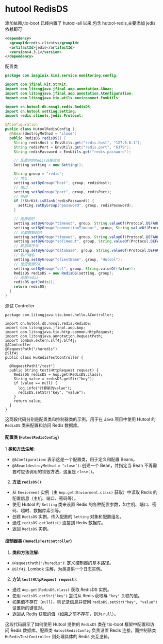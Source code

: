 # hutool RedisDS

添加依赖,tio-boot 已经内置了 hutool-all 以来,包含 hutool-redis,主要添加 jedis 依赖即可

```xml
<dependency>
  <groupId>redis.clients</groupId>
  <artifactId>jedis</artifactId>
  <version>4.3.1</version>
</dependency>
```

配置类

```java
package com.imaginix.kimi.service.monitoring.config;

import com.jfinal.kit.StrKit;
import com.litongjava.jfinal.aop.annotation.ABean;
import com.litongjava.jfinal.aop.annotation.AConfiguration;
import com.litongjava.tio.utils.environment.EnvUtils;

import cn.hutool.db.nosql.redis.RedisDS;
import cn.hutool.setting.Setting;
import redis.clients.jedis.Protocol;

@AConfiguration
public class HutoolRedisConfig {
  @ABean(destroyMethod = "close")
  public RedisDS redisDS() {
    String redisHost = EnvUtils.get("redis.host", "127.0.0.1");
    String redisPort = EnvUtils.get("redis.port", "6379");
    String redisPassword = EnvUtils.get("redis.password");

    // 配置你的Redis连接信息
    Setting setting = new Setting();

    String group = "redis";
    // 地址
    setting.setByGroup("host", group, redisHost);
    // 端口
    setting.setByGroup("port", group, redisPort);
    // 密码
    if (!StrKit.isBlank(redisPassword)) {
      setting.setByGroup("password", group, redisPassword);
    }

    // 连接超时
    setting.setByGroup("timeout", group, String.valueOf(Protocol.DEFAULT_TIMEOUT));
    setting.setByGroup("connectionTimeout", group, String.valueOf(Protocol.DEFAULT_TIMEOUT));
    // 读取数据超时
    setting.setByGroup("timeout", group, String.valueOf(Protocol.DEFAULT_TIMEOUT));
    setting.setByGroup("soTimeout", group, String.valueOf(Protocol.DEFAULT_TIMEOUT));
    // 数据库序号
    setting.setByGroup("database", group, String.valueOf(Protocol.DEFAULT_DATABASE));
    // 客户端名
    setting.setByGroup("clientName", group, "Hutool");
    // 是否使用SSL
    setting.setByGroup("ssl", group, String.valueOf(false));
    RedisDS redisDS = new RedisDS(setting, group);
    // 连接redis
    redisDS.getJedis();
    return redisDS;
  }
}
```

测试 Controller

```
package com.litongjava.tio.boot.hello.AController;

import cn.hutool.db.nosql.redis.RedisDS;
import com.litongjava.jfinal.aop.Aop;
import com.litongjava.tio.http.common.HttpRequest;
import com.litongjava.annotation.RequestPath;
import lombok.extern.slf4j.Slf4j;
@AController
@RequestPath("/huredis")
@Slf4j
public class HuRedisTestController {

  @RequestPath("/test")
  public String test(HttpRequest request) {
    RedisDS redisDS = Aop.get(RedisDS.class);
    String value = redisDS.getStr("key");
    if (value == null) {
      log.info("计算新的value");
      redisDS.setStr("key", "value");
    }
    return value;
  }
}
```

这两段代码分别是配置类和控制器类的示例，用于在 Java 项目中使用 Hutool 的 `RedisDS` 类来配置和访问 Redis 数据库。

#### 配置类 (`HutoolRedisConfig`)

1 **类和方法注解**:

- `@AConfiguration`: 表示这是一个配置类，用于定义和配置 Beans。
- `@ABean(destroyMethod = "close")`: 创建一个 Bean，并指定当 Bean 不再需要时应该调用的销毁方法，这里是 `close()`。

2. **方法 `redisDS()`**:

- 从 `Enviorment` 实例（由 `Aop.get(Enviorment.class)` 获取）中读取 Redis 的配置信息（主机、端口、密码等）。
- 使用 Hutool 的 `Setting` 类来设置 Redis 的各种配置参数，如主机、端口、密码、超时、数据库索引等。
- 创建 `RedisDS` 实例，传入配置的 `Setting` 对象和配置组名。
- 通过 `redisDS.getJedis()` 连接到 Redis 数据库。
- 返回 `RedisDS` 实例。

#### 控制器类 (`HuRedisTestController`)

1. **类和方法注解**:

- `@RequestPath("/huredis")`: 定义控制器的基本路径。
- `@Slf4j`: Lombok 注解，为类提供一个日志实例。

2. **方法 `test(HttpRequest request)`**:

- 通过 `Aop.get(RedisDS.class)` 获取 RedisDS 实例。
- 使用 `redisDS.getStr("key")` 尝试从 Redis 获取与 `"key"` 关联的值。
- 如果值不存在（`null`），则记录信息并使用 `redisDS.setStr("key", "value")` 设置新的键值对。
- 返回从 Redis 获取的值（如果之前不存在，则为 `null`）。

这段代码展示了如何使用 Hutool 提供的 `RedisDS` 类在 tio-boot 框架中配置和访问 Redis 数据库。配置类 `HutoolRedisConfig` 负责设置 Redis 连接，而控制器类 `HuRedisTestController` 则处理具体的 Redis 交互逻辑。

